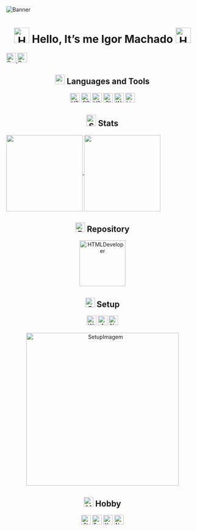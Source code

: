 <img alt="Banner" src="https://wallpaperaccess.com/full/8351209.gif"/>

<h1 align=center>
   <img alt="Hello" height="40" src="https://i.pinimg.com/originals/57/61/5b/57615b8c0092a66c1d4058b1692955cc.gif"/>
   Hello, It’s me Igor Machado
<img alt="Hello" height="40" src="https://i.pinimg.com/originals/57/61/5b/57615b8c0092a66c1d4058b1692955cc.gif"/>
</h1> 

<a href="https://www.linkedin.com/in/souzalift/" target="_blank"> 
   <img alt="BagLinkedin" src="https://img.shields.io/badge/LinkedIn-0077B5?style=for-the-badge&logo=linkedin&logoColor=white" height="25"/>
</a>
<a href="https://github.com/souzalift" target="_blank"> 
   <img alt="BagGithub" src="https://img.shields.io/badge/GitHub-100000?style=for-the-badge&logo=github&logoColor=white" height="25">
</a>
<!--
<div>
  <dl>
    <dt>⚔️ Systems Analyst .NET PL at Welcome the Future;</dt>
    <dt>🎓 Technical in systems development at SENAI CIMATEC;</dt>
    <dt>💹 Competency in C#, ASP.NET MVC, ASP.NET CORE, WEB API;</dt>
    <dt>💻 Currently studying Dotnet and C#;</dt>
  </dl>
</div>
<br>
 --> 
<div align="center">
  <h2><img src="https://emoji.discord.st/emojis/afadae59-17dd-4217-bf4f-f3ae92f27ab6.gif" width="25" height="25"> Languages and Tools</h2>
  <img alt="HTML5" src="https://img.shields.io/static/v1?style=for-the-badge&message=HTML5&color=E34F26&logo=HTML5&logoColor=FFFFFF&label=" height="25"/>
  <img alt="CSS3" src="https://img.shields.io/static/v1?style=for-the-badge&message=CSS3&color=1572B6&logo=CSS3&logoColor=FFFFFF&label=" height="25"/>
  <img alt="VSC" src="https://img.shields.io/badge/Visual_Studio_Code-0078D4?style=for-the-badge&logo=visual%20studio%20code&logoColor=white" height="25"/>
  <img alt="GIT" src="https://img.shields.io/badge/Git-F05032?style=for-the-badge&logo=git&logoColor=white" height="25"/>
  <img alt="Windows" src="https://img.shields.io/badge/Windows-0078D6?style=for-the-badge&logo=windows&logoColor=white" height="25"/>
  <img alt="Linux" src="https://img.shields.io/badge/Linux-FCC624?style=for-the-badge&logo=linux&logoColor=black" height="25"/>
</div>

<h2 align="center"><img alt="Status" src="https://emoji.gg/assets/emoji/4023-nitro.gif" width="25" height="30"> Stats</h2>

   <a href="https://github.com/souzalift/github-readme-stats">
  <img height=200 align="center" src="https://github-readme-stats.vercel.app/api?username=souzalift" />
</a>
<a href="https://github.com/souzalift/convoychat">
  <img height=200 align="center" src="https://github-readme-stats.vercel.app/api/top-langs?username=souzalift&layout=compact&langs_count=8&card_width=320" />
</a>

<h2 align="center"><img alt="Repositorio" src="https://emoji.discord.st/emojis/aea6b19d-1ebb-42b9-98d6-4136ff2ede45.gif" width="25" height="25"/> Repository</h2>
<div align="center"> 
   <a href="https://github.com/souzalift/HTML-Developer">
    <img alt="HTMLDeveloper" height="120em" src="https://github-readme-stats-git-masterrstaa-rickstaa.vercel.app/api/pin/?username=Souzalift&show_owner=true&repo=HTML-Developer&count_private=false&theme=dark"/>
   
  </a>
</div>

<h2 align="center"><img alt="Setup" src="https://emoji.discord.st/emojis/f81e2ca1-34e1-4192-ae1f-0c55c470f601.gif" width="25" height="25"> Setup</h2>
<div align="center">
   <img alt="Windows" src="https://img.shields.io/badge/Windows-11-0078D6?style=for-the-badge&logo=windows&logoColor=white" height="25"/>
   <img alt="Amd" src="https://img.shields.io/badge/INTEL-i5_8400-0068B5?style=for-the-badge&logo=intel&logoColor=white" height="25"/>
   <img alt="Nvidia" src="https://img.shields.io/badge/NVIDIA-RTX_3060-76B900?style=for-the-badge&logo=nvidia&logoColor=white" height="25"/>
</div>
<br>
<div align="center">
   <img alt="SetupImagem" src="https://media3.giphy.com/media/v1.Y2lkPTc5MGI3NjExd3U1NjBudHJqc3BrYmRhdHB5YWhna2xiZWFwYjdyanA3bmt1enpkdiZlcD12MV9pbnRlcm5hbF9naWZfYnlfaWQmY3Q9Zw/f1UH5LwVuWucM/giphy.gif" width="400">
</div>

<h2 align="center"><img alt="Hobby" src="https://emoji.discord.st/emojis/5b559c94-0c62-403a-accf-2a406eeb16cb.gif" width="25" height="25"> Hobby</h2>
<div align="center">
  <img alt="Steam" src="https://img.shields.io/badge/Steam-000000?style=for-the-badge&logo=steam&logoColor=white" height="25"/>
  <img alt="Twitch" src="https://img.shields.io/badge/Twitch-9146FF?style=for-the-badge&logo=twitch&logoColor=white" height="25"/>
  <img alt="Youtube" src="https://img.shields.io/badge/YouTube-FF0000?style=for-the-badge&logo=youtube&logoColor=white" height="25"/>
  <img alt="Netflix" src="https://img.shields.io/badge/Netflix-E50914?style=for-the-badge&logo=netflix&logoColor=white" height="25"/>
</div>




